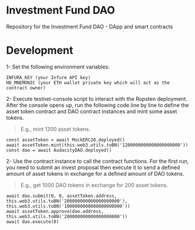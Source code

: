 Investment Fund DAO
===================

Repository for the Investment Fund DAO - DApp and smart contracts

Development
===========

1- Set the following environment variables:

```
INFURA_KEY (your Infure API key)
HD_MNEMONIC (your ETH wallet private key which will act as the contract owner)

```

2- Execute testnet-console script to interact with the Ropsten deployment. After the console opens up, run the following code line by line to define the asset token contract and DAO contract instances and mint some asset tokens.
> E.g., mint 1200 asset tokens.

```
const assetToken = await MockERC20.deployed()
await assetToken.mint(this.web3.utils.toBN('1200000000000000000000'))
const dao = await AudacityDAO.deployed()
```

2- Use the contract instance to call the contract functions.
For the first run, you need to submit an invest proposal then execute it to send a defined amount of asset tokens in exchange for a defined amount of DAO tokens.
> E.g., get 1000 DAO tokens in exchange for 200 asset tokens.

```
await dao.submit(0, 0, assetToken.address, this.web3.utils.toBN('200000000000000000000'), this.web3.utils.toBN('1000000000000000000000'))
await assetToken.approve(dao.address, this.web3.utils.toBN('200000000000000000000'))
await dao.execute(0)
```
